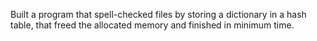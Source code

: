 Built a program that spell-checked files by storing a dictionary in a hash table, that freed the allocated memory and finished in minimum time.